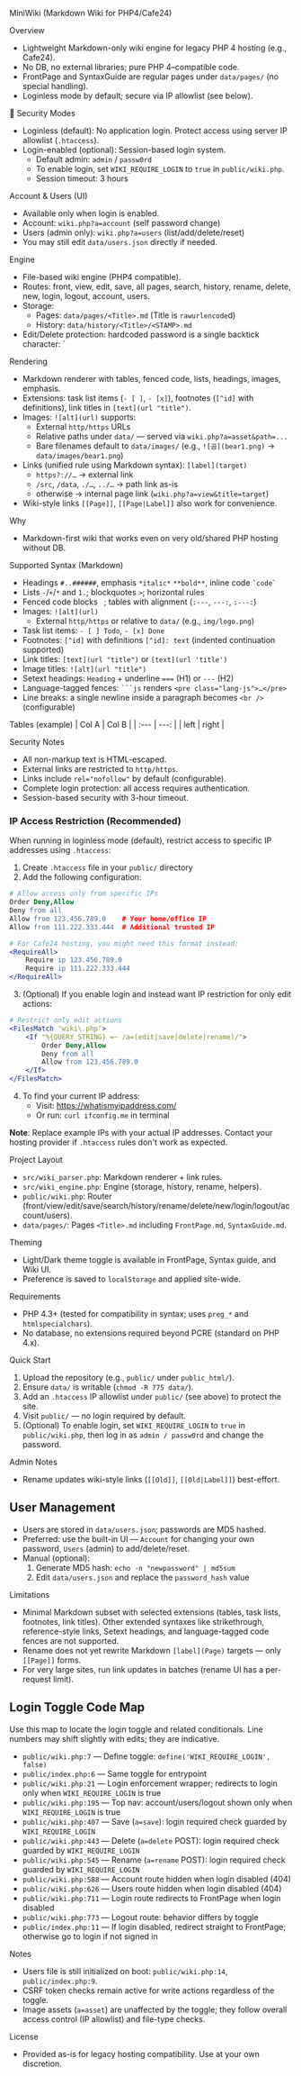 MiniWiki (Markdown Wiki for PHP4/Cafe24)

Overview
- Lightweight Markdown-only wiki engine for legacy PHP 4 hosting (e.g., Cafe24).
- No DB, no external libraries; pure PHP 4–compatible code.
- FrontPage and SyntaxGuide are regular pages under `data/pages/` (no special handling).
- Loginless mode by default; secure via IP allowlist (see below).

🔐 Security Modes
- Loginless (default): No application login. Protect access using server IP allowlist (`.htaccess`).
- Login-enabled (optional): Session-based login system.
  - Default admin: `admin` / `passw0rd`
  - To enable login, set `WIKI_REQUIRE_LOGIN` to `true` in `public/wiki.php`.
  - Session timeout: 3 hours

Account & Users (UI)
- Available only when login is enabled.
- Account: `wiki.php?a=account` (self password change)
- Users (admin only): `wiki.php?a=users` (list/add/delete/reset)
- You may still edit `data/users.json` directly if needed.

Engine
- File-based wiki engine (PHP4 compatible).
- Routes: front, view, edit, save, all pages, search, history, rename, delete, new, login, logout, account, users.
- Storage:
  - Pages: `data/pages/<Title>.md` (Title is `rawurlencode`d)
  - History: `data/history/<Title>/<STAMP>.md`
- Edit/Delete protection: hardcoded password is a single backtick character: `

Rendering
- Markdown renderer with tables, fenced code, lists, headings, images, emphasis.
- Extensions: task list items (`- [ ]`, `- [x]`), footnotes (`[^id]` with definitions), link titles in `[text](url "title")`.
- Images: `![alt](url)` supports:
  - External `http/https` URLs
  - Relative paths under `data/` — served via `wiki.php?a=asset&path=...`
  - Bare filenames default to `data/images/` (e.g., `![곰](bear1.png)` → `data/images/bear1.png`)
- Links (unified rule using Markdown syntax): `[label](target)`
  - `https?://…` → external link
  - `/src`, `/data`, `./…`, `../…` → path link as-is
  - otherwise → internal page link (`wiki.php?a=view&title=target`)
- Wiki-style links `[[Page]]`, `[[Page|Label]]` also work for convenience.

Why
- Markdown-first wiki that works even on very old/shared PHP hosting without DB.

Supported Syntax (Markdown)
- Headings `#..######`, emphasis `*italic*` `**bold**`, inline code `` `code` ``
- Lists `-`/`+`/`*` and `1.`; blockquotes `>`; horizontal rules
- Fenced code blocks ``` ```; tables with alignment (`:---`, `---:`, `:---:`)
- Images: `![alt](url)`
  - External `http/https` or relative to `data/` (e.g., `img/logo.png`)
 - Task list items: `- [ ] Todo`, `- [x] Done`
 - Footnotes: `[^id]` with definitions `[^id]: text` (indented continuation supported)
 - Link titles: `[text](url "title")` or `[text](url 'title')`
 - Image titles: `![alt](url "title")`
 - Setext headings: `Heading` + underline `===` (H1) or `---` (H2)
 - Language-tagged fences: ```` ```js ```` renders `<pre class="lang-js">…</pre>`
- Line breaks: a single newline inside a paragraph becomes `<br />` (configurable)

Tables (example)
| Col A | Col B |
| :--- | ---: |
| left | right |

Security Notes
- All non-markup text is HTML-escaped.
- External links are restricted to `http/https`.
- Links include `rel="nofollow"` by default (configurable).
- Complete login protection: all access requires authentication.
- Session-based security with 3-hour timeout.

### IP Access Restriction (Recommended)
When running in loginless mode (default), restrict access to specific IP addresses using `.htaccess`:

1. Create `.htaccess` file in your `public/` directory
2. Add the following configuration:

```apache
# Allow access only from specific IPs
Order Deny,Allow
Deny from all
Allow from 123.456.789.0    # Your home/office IP
Allow from 111.222.333.444  # Additional trusted IP

# For Cafe24 hosting, you might need this format instead:
<RequireAll>
    Require ip 123.456.789.0
    Require ip 111.222.333.444
</RequireAll>
```

3. (Optional) If you enable login and instead want IP restriction for only edit actions:

```apache
# Restrict only edit actions
<FilesMatch "wiki\.php">
    <If "%{QUERY_STRING} =~ /a=(edit|save|delete|rename)/">
        Order Deny,Allow
        Deny from all
        Allow from 123.456.789.0
    </If>
</FilesMatch>
```

4. To find your current IP address:
   - Visit: https://whatismyipaddress.com/
   - Or run: `curl ifconfig.me` in terminal

**Note**: Replace example IPs with your actual IP addresses. Contact your hosting provider if `.htaccess` rules don't work as expected.

Project Layout
- `src/wiki_parser.php`: Markdown renderer + link rules.
- `src/wiki_engine.php`: Engine (storage, history, rename, helpers).
- `public/wiki.php`: Router (front/view/edit/save/search/history/rename/delete/new/login/logout/account/users).
- `data/pages/`: Pages `<Title>.md` including `FrontPage.md`, `SyntaxGuide.md`.

Theming
- Light/Dark theme toggle is available in FrontPage, Syntax guide, and Wiki UI.
- Preference is saved to `localStorage` and applied site-wide.

Requirements
- PHP 4.3+ (tested for compatibility in syntax; uses `preg_*` and `htmlspecialchars`).
- No database, no extensions required beyond PCRE (standard on PHP 4.x).

Quick Start
1. Upload the repository (e.g., `public/` under `public_html/`).
2. Ensure `data/` is writable (`chmod -R 775 data/`).
3. Add an `.htaccess` IP allowlist under `public/` (see above) to protect the site.
4. Visit `public/` — no login required by default.
5. (Optional) To enable login, set `WIKI_REQUIRE_LOGIN` to `true` in `public/wiki.php`, then log in as `admin / passw0rd` and change the password.

Admin Notes
- Rename updates wiki-style links (`[[Old]]`, `[[Old|Label]]`) best-effort.

## User Management
- Users are stored in `data/users.json`; passwords are MD5 hashed.
- Preferred: use the built-in UI — `Account` for changing your own password, `Users` (admin) to add/delete/reset.
- Manual (optional):
  1. Generate MD5 hash: `echo -n "newpassword" | md5sum`
  2. Edit `data/users.json` and replace the `password_hash` value

Limitations
- Minimal Markdown subset with selected extensions (tables, task lists, footnotes, link titles). Other extended syntaxes like strikethrough, reference-style links, Setext headings, and language-tagged code fences are not supported.
- Rename does not yet rewrite Markdown `[label](Page)` targets — only `[[Page]]` forms.
- For very large sites, run link updates in batches (rename UI has a per-request limit).


## Login Toggle Code Map
Use this map to locate the login toggle and related conditionals. Line numbers may shift slightly with edits; they are indicative.

- `public/wiki.php:7` — Define toggle: `define('WIKI_REQUIRE_LOGIN', false)`
- `public/index.php:6` — Same toggle for entrypoint
- `public/wiki.php:21` — Login enforcement wrapper; redirects to login only when `WIKI_REQUIRE_LOGIN` is true
- `public/wiki.php:195` — Top nav: account/users/logout shown only when `WIKI_REQUIRE_LOGIN` is true
- `public/wiki.php:407` — Save (`a=save`): login required check guarded by `WIKI_REQUIRE_LOGIN`
- `public/wiki.php:443` — Delete (`a=delete` POST): login required check guarded by `WIKI_REQUIRE_LOGIN`
- `public/wiki.php:545` — Rename (`a=rename` POST): login required check guarded by `WIKI_REQUIRE_LOGIN`
- `public/wiki.php:588` — Account route hidden when login disabled (404)
- `public/wiki.php:626` — Users route hidden when login disabled (404)
- `public/wiki.php:711` — Login route redirects to FrontPage when login disabled
- `public/wiki.php:773` — Logout route: behavior differs by toggle
- `public/index.php:11` — If login disabled, redirect straight to FrontPage; otherwise go to login if not signed in

Notes
- Users file is still initialized on boot: `public/wiki.php:14`, `public/index.php:9`.
- CSRF token checks remain active for write actions regardless of the toggle.
- Image assets (`a=asset`) are unaffected by the toggle; they follow overall access control (IP allowlist) and file-type checks.

License
- Provided as-is for legacy hosting compatibility. Use at your own discretion.
